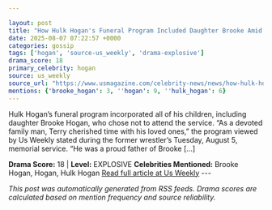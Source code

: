 ```yaml
---

layout: post
title: "How Hulk Hogan's Funeral Program Included Daughter Brooke Amid Her Absence"
date: 2025-08-07 07:22:57 +0000
categories: gossip
tags: ['hogan', 'source-us_weekly', 'drama-explosive']
drama_score: 18
primary_celebrity: hogan
source: us_weekly
source_url: "https://www.usmagazine.com/celebrity-news/news/how-hulk-hogans-funeral-program-included-daughter-brooke-excl/"
mentions: {'brooke_hogan': 3, ''hogan': 9, ''hulk_hogan': 6}
---
```


Hulk Hogan’s funeral program incorporated all of his children, including daughter Brooke Hogan, who chose not to attend the service. “As a devoted family man, Terry cherished time with his loved ones,” the program viewed by Us Weekly stated during the former wrestler’s Tuesday, August 5, memorial service. “He was a proud father of Brooke […]

**Drama Score:** 18 | **Level:** EXPLOSIVE **Celebrities Mentioned:** Brooke Hogan, Hogan, Hulk Hogan [Read full article at Us Weekly](https://www.usmagazine.com/celebrity-news/news/how-hulk-hogans-funeral-program-included-daughter-brooke-excl/) --- 

*This post was automatically generated from RSS feeds. Drama scores are calculated based on mention frequency and source reliability.*